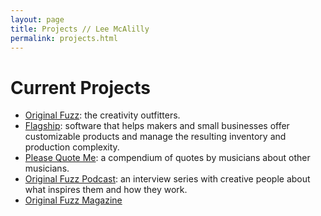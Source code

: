```yaml
---
layout: page
title: Projects // Lee McAlilly
permalink: projects.html
---
```


# Current Projects


* [Original Fuzz](https://originalfuzz.com): the creativity outfitters.
* [Flagship](https://www.flagship.tools): software that helps makers and small businesses offer customizable products and manage the resulting inventory and production complexity.
* [Please Quote Me](https://pleasequote.com): a compendium of quotes by musicians about other musicians.
* [Original Fuzz Podcast](https://originalfuzz.com/podcast): an interview series with creative people about what inspires them and how they work.
* [Original Fuzz Magazine](https://originalfuzz.com/magazine)
